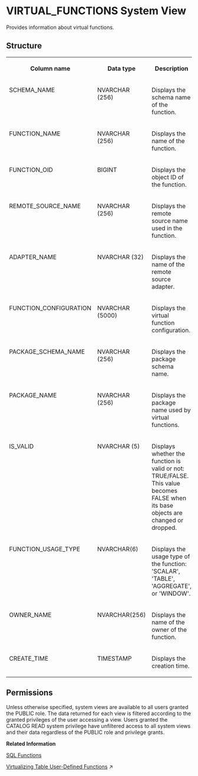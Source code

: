 <!-- loio6aff104ee1cd4e0899c0326f8f673958 -->

# VIRTUAL\_FUNCTIONS System View

Provides information about virtual functions.



## Structure


<table>
<tr>
<th valign="top">

Column name

</th>
<th valign="top">

Data type

</th>
<th valign="top">

Description

</th>
</tr>
<tr>
<td valign="top">

SCHEMA\_NAME

</td>
<td valign="top">

NVARCHAR \(256\)

</td>
<td valign="top">

Displays the schema name of the function.

</td>
</tr>
<tr>
<td valign="top">

FUNCTION\_NAME

</td>
<td valign="top">

NVARCHAR \(256\)

</td>
<td valign="top">

Displays the name of the function.

</td>
</tr>
<tr>
<td valign="top">

FUNCTION\_OID

</td>
<td valign="top">

BIGINT

</td>
<td valign="top">

Displays the object ID of the function.

</td>
</tr>
<tr>
<td valign="top">

REMOTE\_SOURCE\_NAME

</td>
<td valign="top">

NVARCHAR \(256\)

</td>
<td valign="top">

Displays the remote source name used in the function.

</td>
</tr>
<tr>
<td valign="top">

ADAPTER\_NAME

</td>
<td valign="top">

NVARCHAR \(32\)

</td>
<td valign="top">

Displays the name of the remote source adapter.

</td>
</tr>
<tr>
<td valign="top">

FUNCTION\_CONFIGURATION

</td>
<td valign="top">

NVARCHAR \(5000\)

</td>
<td valign="top">

Displays the virtual function configuration.

</td>
</tr>
<tr>
<td valign="top">

PACKAGE\_SCHEMA\_NAME

</td>
<td valign="top">

NVARCHAR \(256\)

</td>
<td valign="top">

Displays the package schema name.

</td>
</tr>
<tr>
<td valign="top">

PACKAGE\_NAME

</td>
<td valign="top">

NVARCHAR \(256\)

</td>
<td valign="top">

Displays the package name used by virtual functions.

</td>
</tr>
<tr>
<td valign="top">

IS\_VALID

</td>
<td valign="top">

NVARCHAR \(5\)

</td>
<td valign="top">

Displays whether the function is valid or not: TRUE/FALSE. This value becomes FALSE when its base objects are changed or dropped.

</td>
</tr>
<tr>
<td valign="top">

FUNCTION\_USAGE\_TYPE

</td>
<td valign="top">

NVARCHAR\(6\)

</td>
<td valign="top">

Displays the usage type of the function: 'SCALAR', 'TABLE', 'AGGREGATE', or 'WINDOW'.

</td>
</tr>
<tr>
<td valign="top">

OWNER\_NAME

</td>
<td valign="top">

NVARCHAR\(256\)

</td>
<td valign="top">

Displays the name of the owner of the function.

</td>
</tr>
<tr>
<td valign="top">

CREATE\_TIME

</td>
<td valign="top">

TIMESTAMP

</td>
<td valign="top">

Displays the creation time.

</td>
</tr>
</table>



<a name="loio6aff104ee1cd4e0899c0326f8f673958__section_pts_x11_fzb"/>

## Permissions

Unless otherwise specified, system views are available to all users granted the PUBLIC role. The data returned for each view is filtered according to the granted privileges of the user accessing a view. Users granted the CATALOG READ system privilege have unfiltered access to all system views and their data regardless of the PUBLIC role and privilege grants.

**Related Information**  


[SQL Functions](../../010-SQL-Reference/011-SQL-Functions/sql-functions-20a61f2.md "Documents the built-in SQL functions that are provided with SAP HANA.")

[Virtualizing Table User-Defined Functions](https://help.sap.com/viewer/477aa413a36c4a95878460696fcc8896/2024_3_QRC/en-US/2f6c8c47650b4acebe359598b6737e6c.html "In the SAP HANA Cloud, SAP HANA database, you can create virtual table user-defined functions (TUDFs) that point to remote table user-defined functions in another SAP HANA Cloud, SAP HANA database or in an SAP HANA on-premise system.") :arrow_upper_right:

